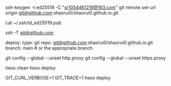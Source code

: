 ssh-keygen -t ed25519 -C "sr1054461216@163.com"
git remote set-url origin git@github.com:shaorui0/shaorui0.github.io.git

cat ~/.ssh/id_ed25519.pub


ssh -T git@github.com

deploy:
  type: git
  repo: git@github.com:shaorui0/shaorui0.github.io.git
  branch: main # or the appropriate branch

git config --global --unset http.proxy
git config --global --unset https.proxy


hexo clean
hexo deploy

GIT_CURL_VERBOSE=1 GIT_TRACE=1 hexo deploy
